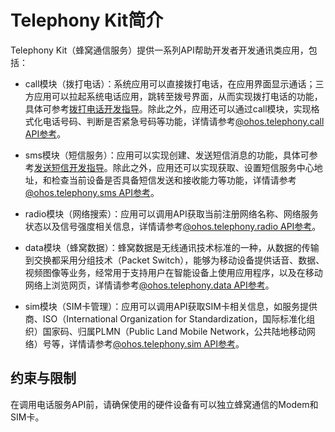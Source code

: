 # Telephony Kit简介

Telephony Kit（蜂窝通信服务）提供一系列API帮助开发者开发通讯类应用，包括：

- call模块（拨打电话）：系统应用可以直接拨打电话，在应用界面显示通话；三方应用可以拉起系统电话应用，跳转至拨号界面，从而实现拨打电话的功能，具体可参考[拨打电话开发指导](telephony-call.md)。除此之外，应用还可以通过call模块，实现格式化电话号码、判断是否紧急号码等功能，详情请参考[@ohos.telephony.call API参考](../reference/apis-telephony-kit/js-apis-call.md)。

- sms模块（短信服务）：应用可以实现创建、发送短信消息的功能，具体可参考[发送短信开发指导](telephony-sms.md)。除此之外，应用还可以实现获取、设置短信服务中心地址，和检查当前设备是否具备短信发送和接收能力等功能，详情请参考[@ohos.telephony.sms API参考](../reference/apis-telephony-kit/js-apis-sms.md)。
- radio模块（网络搜索）：应用可以调用API获取当前注册网络名称、网络服务状态以及信号强度相关信息，详情请参考[@ohos.telephony.radio API参考](../reference/apis-telephony-kit/js-apis-radio.md)。

- data模块（蜂窝数据）：蜂窝数据是无线通讯技术标准的一种，从数据的传输到交换都采用分组技术（Packet Switch），能够为移动设备提供话音、数据、视频图像等业务，经常用于支持用户在智能设备上使用应用程序，以及在移动网络上浏览网页，详情请参考[@ohos.telephony.data API参考](../reference/apis-telephony-kit/js-apis-telephony-data.md)。

- sim模块（SIM卡管理）：应用可以调用API获取SIM卡相关信息，如服务提供商、ISO（International Organization for Standardization，国际标准化组织）国家码、归属PLMN（Public Land Mobile Network，公共陆地移动网络）号等，详情请参考[@ohos.telephony.sim API参考](../reference/apis-telephony-kit/js-apis-sim.md)。

## 约束与限制

在调用电话服务API前，请确保使用的硬件设备有可以独立蜂窝通信的Modem和SIM卡。
